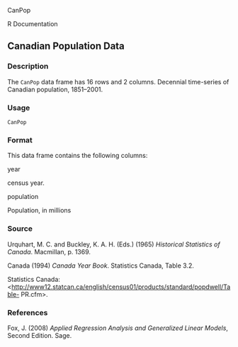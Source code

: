 CanPop

R Documentation

## Canadian Population Data

### Description

The `CanPop` data frame has 16 rows and 2 columns. Decennial time-series of
Canadian population, 1851–2001.

### Usage

    
    CanPop

### Format

This data frame contains the following columns:

year

census year.

population

Population, in millions

### Source

Urquhart, M. C. and Buckley, K. A. H. (Eds.) (1965) _Historical Statistics of
Canada_. Macmillan, p. 1369.

Canada (1994) _Canada Year Book_. Statistics Canada, Table 3.2.

Statistics Canada:
<http://www12.statcan.ca/english/census01/products/standard/popdwell/Table-
PR.cfm>.

### References

Fox, J. (2008) _Applied Regression Analysis and Generalized Linear Models_,
Second Edition. Sage.


